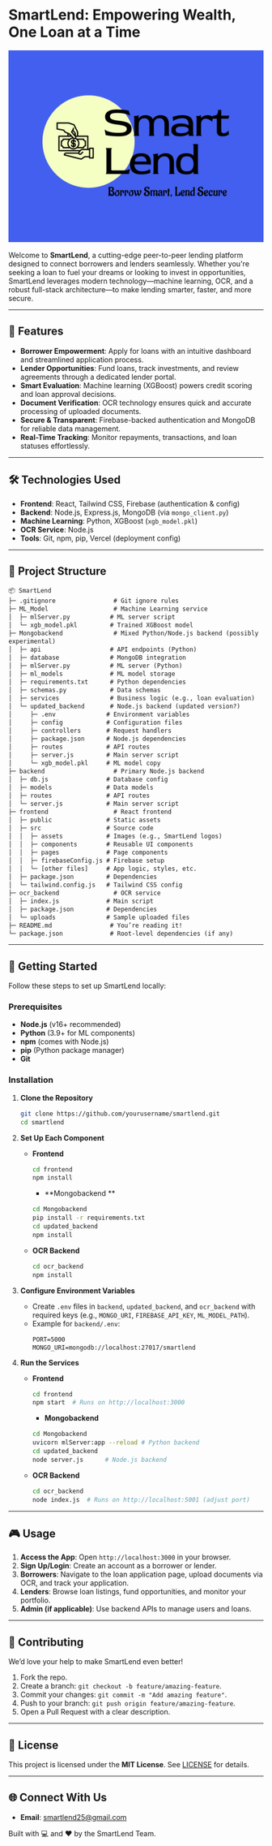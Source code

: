 
# SmartLend: Empowering Wealth, One Loan at a Time

![SmartLend Logo](frontend/src/assets/SmartLendLogo5.png)

Welcome to **SmartLend**, a cutting-edge peer-to-peer lending platform designed to connect borrowers and lenders seamlessly. Whether you're seeking a loan to fuel your dreams or looking to invest in opportunities, SmartLend leverages modern technology—machine learning, OCR, and a robust full-stack architecture—to make lending smarter, faster, and more secure.

---

## 🌟 Features

- **Borrower Empowerment**: Apply for loans with an intuitive dashboard and streamlined application process.
- **Lender Opportunities**: Fund loans, track investments, and review agreements through a dedicated lender portal.
- **Smart Evaluation**: Machine learning (XGBoost) powers credit scoring and loan approval decisions.
- **Document Verification**: OCR technology ensures quick and accurate processing of uploaded documents.
- **Secure & Transparent**: Firebase-backed authentication and MongoDB for reliable data management.
- **Real-Time Tracking**: Monitor repayments, transactions, and loan statuses effortlessly.

---

## 🛠️ Technologies Used

- **Frontend**: React, Tailwind CSS, Firebase (authentication & config)
- **Backend**: Node.js, Express.js, MongoDB (via `mongo_client.py`)
- **Machine Learning**: Python, XGBoost (`xgb_model.pkl`)
- **OCR Service**: Node.js
- **Tools**: Git, npm, pip, Vercel (deployment config)

---

## 📂 Project Structure

```
📦 SmartLend
├─ .gitignore                # Git ignore rules
├─ ML_Model                  # Machine Learning service
│  ├─ mlServer.py           # ML server script
│  └─ xgb_model.pkl         # Trained XGBoost model
├─ Mongobackend              # Mixed Python/Node.js backend (possibly experimental)
│  ├─ api                   # API endpoints (Python)
│  ├─ database              # MongoDB integration
│  ├─ mlServer.py           # ML server (Python)
│  ├─ ml_models             # ML model storage
│  ├─ requirements.txt      # Python dependencies
│  ├─ schemas.py            # Data schemas
│  ├─ services              # Business logic (e.g., loan evaluation)
│  └─ updated_backend       # Node.js backend (updated version?)
│     ├─ .env              # Environment variables
│     ├─ config            # Configuration files
│     ├─ controllers       # Request handlers
│     ├─ package.json      # Node.js dependencies
│     ├─ routes            # API routes
│     ├─ server.js         # Main server script
│     └─ xgb_model.pkl     # ML model copy
├─ backend                   # Primary Node.js backend
│  ├─ db.js                # Database config
│  ├─ models               # Data models
│  ├─ routes               # API routes
│  └─ server.js            # Main server script
├─ frontend                  # React frontend
│  ├─ public               # Static assets
│  ├─ src                  # Source code
│  │  ├─ assets            # Images (e.g., SmartLend logos)
│  │  ├─ components        # Reusable UI components
│  │  ├─ pages             # Page components
│  │  ├─ firebaseConfig.js # Firebase setup
│  │  └─ [other files]     # App logic, styles, etc.
│  ├─ package.json         # Dependencies
│  └─ tailwind.config.js   # Tailwind CSS config
├─ ocr_backend               # OCR service
│  ├─ index.js             # Main script
│  ├─ package.json         # Dependencies
│  └─ uploads              # Sample uploaded files
├─ README.md                # You’re reading it!
└─ package.json             # Root-level dependencies (if any)
```


---

## 🚀 Getting Started

Follow these steps to set up SmartLend locally:

### Prerequisites
- **Node.js** (v16+ recommended)
- **Python** (3.9+ for ML components)
- **npm** (comes with Node.js)
- **pip** (Python package manager)
- **Git**

### Installation

1. **Clone the Repository**
   ```bash
   git clone https://github.com/yourusername/smartlend.git
   cd smartlend
   ```

2. **Set Up Each Component**

   - **Frontend**
     ```bash
     cd frontend
     npm install
     ```
      - **Mongobackend **
     ```bash
     cd Mongobackend
     pip install -r requirements.txt
     cd updated_backend
     npm install
     ```

   - **OCR Backend**
     ```bash
     cd ocr_backend
     npm install
     ```


  

3. **Configure Environment Variables**
   - Create `.env` files in `backend`, `updated_backend`, and `ocr_backend` with required keys (e.g., `MONGO_URI`, `FIREBASE_API_KEY`, `ML_MODEL_PATH`).
   - Example for `backend/.env`:
     ```
     PORT=5000
     MONGO_URI=mongodb://localhost:27017/smartlend
     ```

4. **Run the Services**
   - **Frontend**
     ```bash
     cd frontend
     npm start  # Runs on http://localhost:3000
     ```
     - **Mongobackend**
     ```bash
     cd Mongobackend
     uvicorn mlServer:app --reload # Python backend
     cd updated_backend
     node server.js      # Node.js backend
     ```
   - **OCR Backend**
     ```bash
     cd ocr_backend
     node index.js  # Runs on http://localhost:5001 (adjust port)
     ```
   
   

---

## 🎮 Usage

1. **Access the App**: Open `http://localhost:3000` in your browser.
2. **Sign Up/Login**: Create an account as a borrower or lender.
3. **Borrowers**: Navigate to the loan application page, upload documents via OCR, and track your application.
4. **Lenders**: Browse loan listings, fund opportunities, and monitor your portfolio.
5. **Admin (if applicable)**: Use backend APIs to manage users and loans.

---

## 🤝 Contributing

We’d love your help to make SmartLend even better!

1. Fork the repo.
2. Create a branch: `git checkout -b feature/amazing-feature`.
3. Commit your changes: `git commit -m "Add amazing feature"`.
4. Push to your branch: `git push origin feature/amazing-feature`.
5. Open a Pull Request with a clear description.

---

## 📜 License

This project is licensed under the **MIT License**. See [LICENSE](LICENSE) for details.

---

## 🌐 Connect With Us

- **Email**: smartlend25@gmail.com

Built with 💻 and ❤️ by the SmartLend Team.
```

